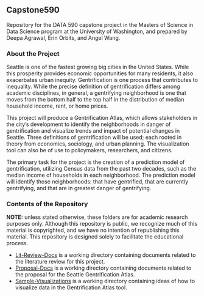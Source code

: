 ## Capstone590
Repository for the DATA 590 capstone project in the Masters of Science in Data Science program at the University of Washington, and prepared by Deepa Agrawal, Erin Orbits, and Angel Wang.  

### About the Project 
Seattle is one of the fastest growing big cities in the United States. While this prosperity provides economic opportunities for many residents, it also exacerbates urban inequity. Gentrification is one process that contributes to inequality. While the precise definition of gentrification differs among academic disciplines, in general, a gentrifying neighborhood is one that moves from the bottom half to the top half in the distribution of median household income, rent, or home prices.  
  
This project will produce a Gentrification Atlas, which allows stakeholders in the city’s development to identify the neighborhoods in danger of gentrification and visualize trends and impact of potential changes in Seattle. Three definitions of gentrification will be used; each rooted in theory from economics, sociology, and urban planning. The visualization tool can also be of use to policymakers, researchers, and citizens.  
  
The primary task for the project is the creation of a prediction model of gentrification, utilizing Census data from the past two decades, such as the median income of households in each neighborhood. The prediction model will identify those neighborhoods: that have gentrified, that are currently gentrifying, and that are in greatest danger of gentrifying.  
  
### Contents of the Repository
__NOTE:__ unless stated otherwise, these folders are for academic research purposes only. Although this repository is public, we recognize much of this material is copyrighted, and we have no intention of republishing this material. This repository is designed solely to facilitate the educational process.    
 * [Lit-Review-Docs](https://raw.githubusercontent.com/dipsuw/Capstone590/master/Lit-Review-Docs) is a working directory containing documents related to the literature review for this project.  
 * [Proposal-Docs](https://raw.githubusercontent.com/dipsuw/Capstone590/master/Proposal-Docs) is a working directory containing documents related to the proposal for the Seattle Gentrification Atlas.  
 * [Sample-Visualizations](https://raw.githubusercontent.com/dipsuw/Capstone590/master/Sample-Visualizations) is a working directory containing ideas of how to visualize data in the Gentrification Atlas tool.  
 
